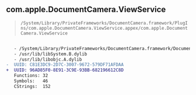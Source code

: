 ## com.apple.DocumentCamera.ViewService

> `/System/Library/PrivateFrameworks/DocumentCamera.framework/PlugIns/com.apple.DocumentCamera.ViewService.appex/com.apple.DocumentCamera.ViewService`

```diff

   - /System/Library/PrivateFrameworks/DocumentCamera.framework/DocumentCamera
   - /usr/lib/libSystem.B.dylib
   - /usr/lib/libobjc.A.dylib
-  UUID: C81E3DC9-2D7C-3007-9672-579DF71AFDAA
+  UUID: 96AD85F0-8E91-3C9E-93BB-682196612C8D
   Functions: 32
   Symbols:   46
   CStrings:  152

```
